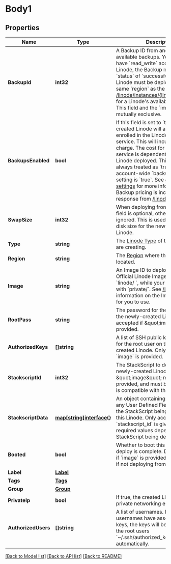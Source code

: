 # Body1

## Properties
Name | Type | Description | Notes
------------ | ------------- | ------------- | -------------
**BackupId** | **int32** | A Backup ID from another Linode&#39;s available backups. Your User must have &#x60;read_write&#x60; access to that Linode, the Backup must have a &#x60;status&#x60; of &#x60;successful&#x60;, and the Linode must be deployed to the same &#x60;region&#x60; as the Backup. See [/linode/instances/{linodeId}/backups](/#operation/getBackups) for a Linode&#39;s available backups.  This field and the &#x60;image&#x60; field are mutually exclusive.  | [optional] 
**BackupsEnabled** | **bool** | If this field is set to &#x60;true&#x60;, the created Linode will automatically be enrolled in the Linode Backup service. This will incur an additional charge. The cost for the Backup service is dependent on the Type of Linode deployed.  This option is always treated as &#x60;true&#x60; if the account-wide &#x60;backups_enabled&#x60; setting is &#x60;true&#x60;.  See [account settings](/#operaton/getAccountSettings) for more information.  Backup pricing is included in the response from [/linodes/types](/#operation/getLinodeTypes)  | [optional] 
**SwapSize** | **int32** | When deploying from an Image, this field is optional, otherwise it is ignored. This is used to set the swap disk size for the newly-created Linode.  | [optional] [default to 512]
**Type** | **string** | The [Linode Type](#operation/getLinodeTypes) of the Linode you are creating.  | 
**Region** | **string** | The [Region](#operation/getRegions) where the Linode will be located.  | 
**Image** | **string** | An Image ID to deploy the Disk from. Official Linode Images start with &#x60;linode/ &#x60;, while your Images start with &#x60;private/&#x60;. See [/images](/#operation/getImages) for more information on the Images available for you to use.  | [optional] 
**RootPass** | **string** | The password for the root user on the newly-created Linode. Only accepted if \&quot;image\&quot; is provided.  | [optional] 
**AuthorizedKeys** | **[]string** | A list of SSH public keys to deploy for the root user on the newly-created Linode.  Only accepted if &#x60;image&#x60; is provided.  | [optional] 
**StackscriptId** | **int32** | The StackScript to deploy to the newly-created Linode.  If provided, \&quot;image\&quot; must also be provided, and must be an Image that is compatible with this StackScript.  | [optional] 
**StackscriptData** | [**map[string]interface{}**](map[string]interface{}.md) | An object containing responses to any User Defined Fields present in the StackScript being deployed to this Linode. Only accepted if &#x60;stackscript_id&#x60; is given.  The required values depend on the StackScript being deployed.  | [optional] 
**Booted** | **bool** | Whether to boot this Linode after the deploy is complete. Defaults to true if &#x60;image&#x60; is provided. Not accepted if not deploying from an Image.  | [optional] 
**Label** | [**Label**](label.md) |  | [optional] 
**Tags** | [**Tags**](tags.md) |  | [optional] 
**Group** | [**Group**](group.md) |  | [optional] 
**PrivateIp** | **bool** | If true, the created Linode will have private networking enabled.  | [optional] 
**AuthorizedUsers** | **[]string** | A list of usernames. If the usernames have associated SSH keys, the keys will be appended to the root users &#x60;~/.ssh/authorized_keys&#x60; file automatically.  | [optional] 

[[Back to Model list]](../README.md#documentation-for-models) [[Back to API list]](../README.md#documentation-for-api-endpoints) [[Back to README]](../README.md)


